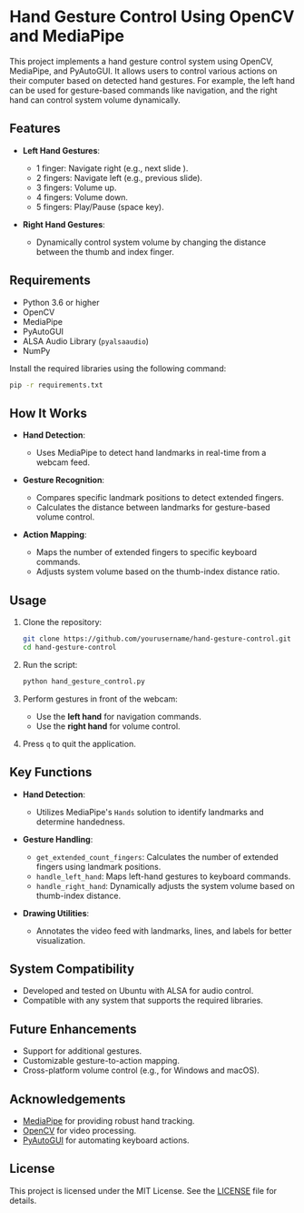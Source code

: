 
# Hand Gesture Control Using OpenCV and MediaPipe

This project implements a hand gesture control system using OpenCV, MediaPipe, and PyAutoGUI. It allows users to control various actions on their computer based on detected hand gestures. For example, the left hand can be used for gesture-based commands like navigation, and the right hand can control system volume dynamically.

## Features

- **Left Hand Gestures**:
  - 1 finger: Navigate right (e.g., next slide ).
  - 2 fingers: Navigate left (e.g., previous slide).
  - 3 fingers: Volume up.
  - 4 fingers: Volume down.
  - 5 fingers: Play/Pause (space key).

- **Right Hand Gestures**:
  - Dynamically control system volume by changing the distance between the thumb and index finger.

## Requirements

- Python 3.6 or higher
- OpenCV
- MediaPipe
- PyAutoGUI
- ALSA Audio Library (`pyalsaaudio`)
- NumPy

Install the required libraries using the following command:

```bash
pip -r requirements.txt
```

## How It Works

- **Hand Detection**:
  - Uses MediaPipe to detect hand landmarks in real-time from a webcam feed.
  
- **Gesture Recognition**:
  - Compares specific landmark positions to detect extended fingers.
  - Calculates the distance between landmarks for gesture-based volume control.

- **Action Mapping**:
  - Maps the number of extended fingers to specific keyboard commands.
  - Adjusts system volume based on the thumb-index distance ratio.

## Usage

1. Clone the repository:
   ```bash
   git clone https://github.com/yourusername/hand-gesture-control.git
   cd hand-gesture-control
   ```

2. Run the script:
   ```bash
   python hand_gesture_control.py
   ```

3. Perform gestures in front of the webcam:
   - Use the **left hand** for navigation commands.
   - Use the **right hand** for volume control.

4. Press `q` to quit the application.

## Key Functions

- **Hand Detection**:
  - Utilizes MediaPipe's `Hands` solution to identify landmarks and determine handedness.

- **Gesture Handling**:
  - `get_extended_count_fingers`: Calculates the number of extended fingers using landmark positions.
  - `handle_left_hand`: Maps left-hand gestures to keyboard commands.
  - `handle_right_hand`: Dynamically adjusts the system volume based on thumb-index distance.

- **Drawing Utilities**:
  - Annotates the video feed with landmarks, lines, and labels for better visualization.

## System Compatibility

- Developed and tested on Ubuntu with ALSA for audio control.
- Compatible with any system that supports the required libraries.

## Future Enhancements

- Support for additional gestures.
- Customizable gesture-to-action mapping.
- Cross-platform volume control (e.g., for Windows and macOS).

## Acknowledgements

- [MediaPipe](https://mediapipe.dev/) for providing robust hand tracking.
- [OpenCV](https://opencv.org/) for video processing.
- [PyAutoGUI](https://pyautogui.readthedocs.io/) for automating keyboard actions.

## License

This project is licensed under the MIT License. See the [LICENSE](LICENSE) file for details.